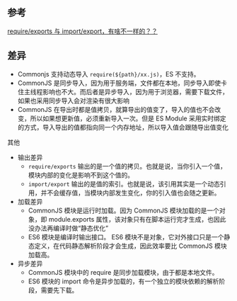## 参考

[require/exports 与 import/export，有啥不一样的？？](https://juejin.cn/post/6914939774276993038)

## 差异

- Commonjs 支持动态导入 `require(${path}/xx.js)`，ES 不支持。
- CommonJS 是同步导入，因为用于服务端，文件都在本地，同步导入即使卡住主线程影响也不大。而后者是异步导入，因为用于浏览器，需要下载文件，如果也采用同步导入会对渲染有很大影响
- CommonJS 在导出时都是值拷贝，就算导出的值变了，导入的值也不会改变，所以如果想更新值，必须重新导入一次。但是 ES Module 采用实时绑定的方式，导入导出的值都指向同一个内存地址，所以导入值会跟随导出值变化

其他

- 输出差异
  - `require/exports` 输出的是一个值的拷贝。也就是说，当你引入一个值，模块内部的变化是影响不到这个值的。
  - `import/export` 输出的是值的索引。也就是说，该引用其实是一个动态引用，并不会缓存值，当模块内部发生变化，你的引入值也会随之更新。
- 加载差异
  - CommonJS 模块是运行时加载。因为 CommonJS 模块加载的是一个对象，即 module.exports 属性，该对象只有在脚本运行完才生成，也因此没办法再编译时做“静态优化”
  - ES6 模块是编译时输出接口。 ES6 模块不是对象，它对外接口只是一个静态定义，在代码静态解析阶段才会生成，因此效率要比 CommonJS 模块加载高。
- 异步差异
  - CommonJS 模块中的 require 是同步加载模块，由于都是本地文件。
  - ES6 模块的 import 命令是异步加载的，有一个独立的模块依赖的解析阶段，需要先下载。
